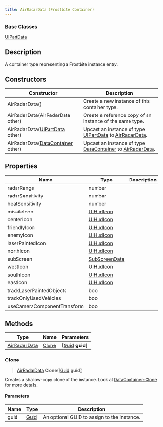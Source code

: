 ```yaml
---
title: AirRadarData (Frostbite Container)
---
```

### Base Classes

[UIPartData](UIPartData)

## Description

A container type representing a Frostbite instance entry.

## Constructors

| Constructor                                                             | Description                                                                                                     |
| ----------------------------------------------------------------------- | --------------------------------------------------------------------------------------------------------------- |
| AirRadarData()                                                          | Create a new instance of this container type.                                                                   |
| AirRadarData(AirRadarData other)                                        | Create a reference copy of an instance of the same type.                                                        |
| AirRadarData([UIPartData](UIPartData) other)                            | Upcast an instance of type [UIPartData](UIPartData) to [AirRadarData](AirRadarData).                            |
| AirRadarData([DataContainer](/vext/ref/cls/shr/datacontainer) other) | Upcast an instance of type [DataContainer](/vext/ref/cls/shr/datacontainer) to [AirRadarData](AirRadarData). |

## Properties

| Name                        | Type                           | Description |
| --------------------------- | ------------------------------ | ----------- |
| radarRange                  | number                         |             |
| radarSensitivity            | number                         |             |
| heatSensitivity             | number                         |             |
| missileIcon                 | [UIHudIcon](UIHudIcon)         |             |
| centerIcon                  | [UIHudIcon](UIHudIcon)         |             |
| friendlyIcon                | [UIHudIcon](UIHudIcon)         |             |
| enemyIcon                   | [UIHudIcon](UIHudIcon)         |             |
| laserPaintedIcon            | [UIHudIcon](UIHudIcon)         |             |
| northIcon                   | [UIHudIcon](UIHudIcon)         |             |
| subScreen                   | [SubScreenData](SubScreenData) |             |
| westIcon                    | [UIHudIcon](UIHudIcon)         |             |
| southIcon                   | [UIHudIcon](UIHudIcon)         |             |
| eastIcon                    | [UIHudIcon](UIHudIcon)         |             |
| trackLaserPaintedObjects    | bool                           |             |
| trackOnlyUsedVehicles       | bool                           |             |
| useCameraComponentTransform | bool                           |             |

## Methods

| Type                         | Name            | Parameters                                     |
| ---------------------------- | --------------- | ---------------------------------------------- |
| [AirRadarData](AirRadarData) | [Clone](#clone) | \[[Guid](/vext/ref/cls/shr/guid) **guid**\] |

### Clone

> [AirRadarData](AirRadarData) **Clone**(\[[Guid](/vext/ref/cls/shr/guid) **guid**\])

Creates a shallow-copy clone of the instance. Look at [DataContainer::Clone](/vext/ref/cls/shr/datacontainer#clone) for more details.

#### Parameters

| Name | Type         | Description                                 |
| ---- | ------------ | ------------------------------------------- |
| guid | [Guid](Guid) | An optional GUID to assign to the instance. |
